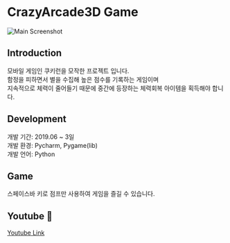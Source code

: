 # CrazyArcade3D Game

![Main Screenshot](https://jtj8412.github.io/resources/imgs/python-game/main.png)

## Introduction

모바일 게임인 쿠키런을 모작한 프로젝트 입니다.  
함정을 피하면서 별을 수집해 높은 점수를 기록하는 게임이며  
지속적으로 체력이 줄어들기 때문에 중간에 등장하는 체력회복 아이템을 획득해야 합니다.  

## Development

개발 기간: 2019.06 ~ 3일  
개발 환경: Pycharm, Pygame(lib)  
개발 언어: Python    

## Game  

스페이스바 키로 점프만 사용하여 게임을 즐길 수 있습니다.

## Youtube :movie_camera:  
	
[Youtube Link](https://www.youtube.com/watch?v=mkLTQa4tico)
